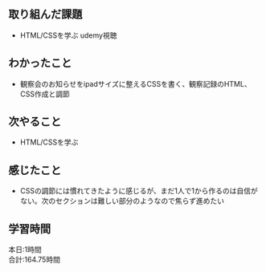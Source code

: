 ## 取り組んだ課題
- HTML/CSSを学ぶ udemy視聴
## わかったこと
- 観察会のお知らせをipadサイズに整えるCSSを書く、観察記録のHTML、CSS作成と調節
## 次やること
- HTML/CSSを学ぶ
## 感じたこと
- CSSの調節には慣れてきたように感じるが、まだ1人で1から作るのは自信がない。次のセクションは難しい部分のようなので焦らず進めたい
## 学習時間　
本日:1時間<br>
合計:164.75時間
